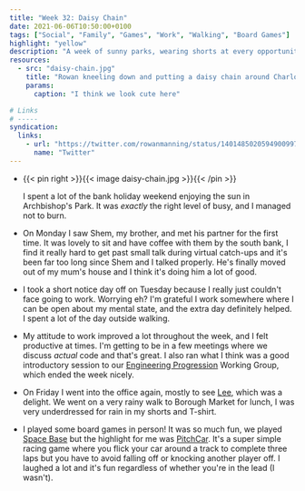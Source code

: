 ```yaml
---
title: "Week 32: Daisy Chain"
date: 2021-06-06T10:50:00+0100
tags: ["Social", "Family", "Games", "Work", "Walking", "Board Games"]
highlight: "yellow"
description: "A week of sunny parks, wearing shorts at every opportunity, some improvements to my mood, and fun racing games."
resources:
  - src: "daisy-chain.jpg"
    title: "Rowan kneeling down and putting a daisy chain around Charlotte's neck, they're sat on a picnic blanket in a sunny park"
    params:
      caption: "I think we look cute here"

# Links
# -----
syndication:
  links:
    - url: "https://twitter.com/rowanmanning/status/1401485020594900997"
      name: "Twitter"
---
```


  * {{< pin right >}}{{< image daisy-chain.jpg >}}{{< /pin >}}
  
    I spent a lot of the bank holiday weekend enjoying the sun in Archbishop's Park. It was _exactly_ the right level of busy, and I managed not to burn.

  * On Monday I saw Shem, my brother, and met his partner for the first time. It was lovely to sit and have coffee with them by the south bank, I find it really hard to get past small talk during virtual catch-ups and it's been far too long since Shem and I talked properly. He's finally moved out of my mum's house and I think it's doing him a lot of good.

  * I took a short notice day off on Tuesday because I really just couldn't face going to work. Worrying eh? I'm grateful I work somewhere where I can be open about my mental state, and the extra day definitely helped. I spent a lot of the day outside walking.

  * My attitude to work improved a lot throughout the week, and I felt productive at times. I'm getting to be in a few meetings where we discuss _actual_ code and that's great. I also ran what I think was a good introductory session to our [Engineering Progression](https://engineering-progression.ft.com/) Working Group, which ended the week nicely.

  * On Friday I went into the office again, mostly to see [Lee](https://leemoody.co.uk/), which was a delight. We went on a very rainy walk to Borough Market for lunch, I was very underdressed for rain in my shorts and T-shirt.

  * I played some board games in person! It was so much fun, we played [Space Base](https://boardgamegeek.com/boardgame/242302/space-base) but the highlight for me was [PitchCar](https://boardgamegeek.com/boardgame/150/pitchcar). It's a super simple racing game where you flick your car around a track to complete three laps but you have to avoid falling off or knocking another player off. I laughed a lot and it's fun regardless of whether you're in the lead (I wasn't).
